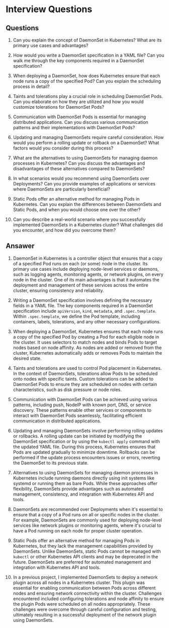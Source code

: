 # Interview Questions

## Questions

1.  Can you explain the concept of DaemonSet in Kubernetes? What are its primary use cases and advantages?

2.  How would you write a DaemonSet specification in a YAML file? Can you walk me through the key components required in a DaemonSet specification?

3.  When deploying a DaemonSet, how does Kubernetes ensure that each node runs a copy of the specified Pod? Can you explain the scheduling process in detail?

4.  Taints and tolerations play a crucial role in scheduling DaemonSet Pods. Can you elaborate on how they are utilized and how you would customize tolerations for DaemonSet Pods?

5.  Communication with DaemonSet Pods is essential for managing distributed applications. Can you discuss various communication patterns and their implementations with DaemonSet Pods?

6.  Updating and managing DaemonSets require careful consideration. How would you perform a rolling update or rollback on a DaemonSet? What factors would you consider during this process?

7.  What are the alternatives to using DaemonSets for managing daemon processes in Kubernetes? Can you discuss the advantages and disadvantages of these alternatives compared to DaemonSets?

8.  In what scenarios would you recommend using DaemonSets over Deployments? Can you provide examples of applications or services where DaemonSets are particularly beneficial?

9.  Static Pods offer an alternative method for managing Pods in Kubernetes. Can you explain the differences between DaemonSets and Static Pods, and when you would choose one over the other?

10. Can you describe a real-world scenario where you successfully implemented DaemonSets in a Kubernetes cluster? What challenges did you encounter, and how did you overcome them?

## Ansawer

1.  DaemonSet in Kubernetes is a controller object that ensures that a copy of a specified Pod runs on each (or some) node in the cluster. Its primary use cases include deploying node-level services or daemons, such as logging agents, monitoring agents, or network plugins, on every node in the cluster. One of its main advantages is that it automates the deployment and management of these services across the entire cluster, ensuring consistency and reliability.

2.  Writing a DaemonSet specification involves defining the necessary fields in a YAML file. The key components required in a DaemonSet specification include `apiVersion`, `kind`, `metadata`, and `.spec.template`. Within `.spec.template`, we define the Pod template, including containers, labels, tolerations, and any other necessary configurations.

3.  When deploying a DaemonSet, Kubernetes ensures that each node runs a copy of the specified Pod by creating a Pod for each eligible node in the cluster. It uses selectors to match nodes and binds Pods to target nodes based on node affinity. As nodes are added or removed from the cluster, Kubernetes automatically adds or removes Pods to maintain the desired state.

4.  Taints and tolerations are used to control Pod placement in Kubernetes. In the context of DaemonSets, tolerations allow Pods to be scheduled onto nodes with specific taints. Custom tolerations can be added to DaemonSet Pods to ensure they are scheduled on nodes with certain characteristics, such as disk pressure or node roles.

5.  Communication with DaemonSet Pods can be achieved using various patterns, including push, NodeIP with known port, DNS, or service discovery. These patterns enable other services or components to interact with DaemonSet Pods seamlessly, facilitating efficient communication in distributed applications.

6.  Updating and managing DaemonSets involve performing rolling updates or rollbacks. A rolling update can be initiated by modifying the DaemonSet specification or by using the `kubectl apply` command with the updated YAML file. During this process, Kubernetes ensures that Pods are updated gradually to minimize downtime. Rollbacks can be performed if the update process encounters issues or errors, reverting the DaemonSet to its previous state.

7.  Alternatives to using DaemonSets for managing daemon processes in Kubernetes include running daemons directly using init systems like systemd or running them as bare Pods. While these approaches offer flexibility, DaemonSets provide advantages such as automated management, consistency, and integration with Kubernetes API and tools.

8.  DaemonSets are recommended over Deployments when it's essential to ensure that a copy of a Pod runs on all or specific nodes in the cluster. For example, DaemonSets are commonly used for deploying node-level services like network plugins or monitoring agents, where it's crucial to have a Pod running on each node for proper cluster operation.

9.  Static Pods offer an alternative method for managing Pods in Kubernetes, but they lack the management capabilities provided by DaemonSets. Unlike DaemonSets, static Pods cannot be managed with `kubectl` or other Kubernetes API clients and may be deprecated in the future. DaemonSets are preferred for automated management and integration with Kubernetes API and tools.

10. In a previous project, I implemented DaemonSets to deploy a network plugin across all nodes in a Kubernetes cluster. This plugin was essential for enabling communication between Pods across different nodes and ensuring network connectivity within the cluster. Challenges encountered included configuring tolerations and node affinity to ensure the plugin Pods were scheduled on all nodes appropriately. These challenges were overcome through careful configuration and testing, ultimately resulting in a successful deployment of the network plugin using DaemonSets.
